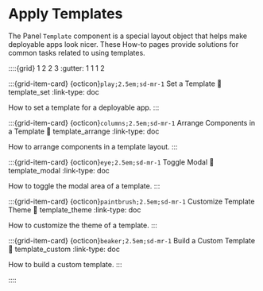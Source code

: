 # Apply Templates

The Panel `Template` component is a special layout object that helps make deployable apps look nicer. These How-to pages provide solutions for common tasks related to using templates.

::::{grid} 1 2 2 3
:gutter: 1 1 1 2

:::{grid-item-card} {octicon}`play;2.5em;sd-mr-1` Set a Template
:link: template_set
:link-type: doc

How to set a template for a deployable app.
:::

:::{grid-item-card} {octicon}`columns;2.5em;sd-mr-1` Arrange Components in a Template
:link: template_arrange
:link-type: doc

How to arrange components in a template layout.
:::

:::{grid-item-card} {octicon}`eye;2.5em;sd-mr-1` Toggle Modal
:link: template_modal
:link-type: doc

How to toggle the modal area of a template.
:::

:::{grid-item-card} {octicon}`paintbrush;2.5em;sd-mr-1` Customize Template Theme
:link: template_theme
:link-type: doc

How to customize the theme of a template.
:::

:::{grid-item-card} {octicon}`beaker;2.5em;sd-mr-1` Build a Custom Template
:link: template_custom
:link-type: doc

How to build a custom template.
:::

::::
